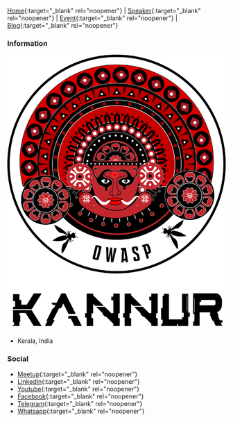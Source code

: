 [Home](https://owasp.org/www-chapter-kannur/#div-home){:target="_blank" rel="noopener"} | [Speaker](https://owasp.org/www-chapter-kannur/#div-speakers){:target="_blank" rel="noopener"} | [Event](https://owasp.org/www-chapter-kannur/#div-events){:target="_blank" rel="noopener"} | [Blog](https://owasp.org/www-chapter-kannur/#div-blogs){:target="_blank" rel="noopener"}
### Information

![OWASP Kannur Chapter](assets/images/logo.png "OWASP Kannur Chapter")
* Kerala, India

### Social
* [Meetup](https://www.meetup.com/owasp-kannur/){:target="_blank" rel="noopener"}
* [LinkedIn](https://www.linkedin.com/company/owasp-kannur){:target="_blank" rel="noopener"}
* [Youtube](https://www.youtube.com/channel/UC7f_G_Rrhyejigmm-7pwLcw/featured){:target="_blank" rel="noopener"}
* [Facebook](https://www.facebook.com/owaspkannur){:target="_blank" rel="noopener"}
* [Telegram](https://t.me/owaspkannur){:target="_blank" rel="noopener"}
* [Whatsapp](https://t.me/owaspkannur){:target="_blank" rel="noopener"}
